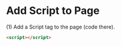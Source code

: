 # Add Script to Page

(1) Add a Script tag to the page (code there).

```html
<script></script>
```
